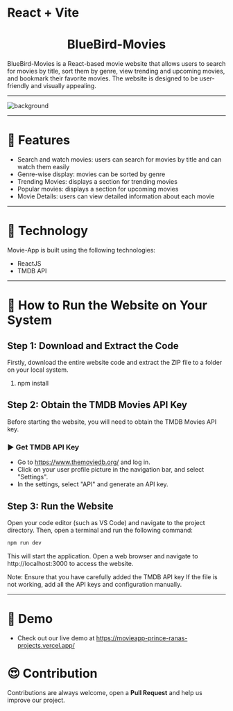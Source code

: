 # React + Vite

  
 <h1 align="center">BlueBird-Movies</h1>
BlueBird-Movies is a React-based movie website that allows users to search for movies by title, sort them by genre, view trending and upcoming movies, and bookmark their favorite movies. The website is designed to be user-friendly and visually appealing.
<hr/>



![background](https://github.com/Princeranaa/Movieapp/assets/118331128/e4c37f22-ec8f-47e4-83f0-10fda41fd9df)

<hr/>

# 🍿 Features 

- Search and watch movies: users can search for movies by title and can watch them easily
- Genre-wise display: movies can be sorted by genre
- Trending Movies: displays a section for trending movies
- Popular movies: displays a section for upcoming movies
- Movie Details: users can view detailed information about each movie


<hr/>

# 🍿 Technology

Movie-App is built using the following technologies:

- ReactJS
- TMDB API

<hr/>

# 🍿 How to Run the Website on Your System

## Step 1: Download and Extract the Code

Firstly, download the entire website code and extract the ZIP file to a folder on your local system.
1. npm install

## Step 2: Obtain the TMDB Movies API Key 

Before starting the website, you will need to obtain the TMDB Movies API key.

### ▶️ Get TMDB API Key 

- Go to https://www.themoviedb.org/ and log in.
- Click on your user profile picture in the navigation bar, and select "Settings".
- In the settings, select "API" and generate an API key.


## Step 3: Run the Website

Open your code editor (such as VS Code) and navigate to the project directory. Then, open a terminal and run the following command:

```bash
npm run dev
```
This will start the application. Open a web browser and navigate to http://localhost:3000 to access the website.

Note: Ensure that you have carefully added the TMDB API key  If the file is not working, add all the API keys and configuration manually.

<hr/>

# 🍿 Demo 

- Check out our live demo at https://movieapp-prince-ranas-projects.vercel.app/
 



  

# 😍 Contribution
Contributions are always welcome, open a **Pull Request** and help us improve our project.

 

